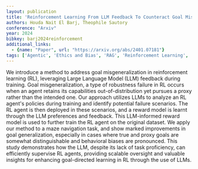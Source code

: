 ```yaml
---
layout: publication
title: 'Reinforcement Learning From LLM Feedback To Counteract Goal Misgeneralization'
authors: Houda Nait El Barj, Theophile Sautory
conference: "Arxiv"
year: 2024
bibkey: barj2024reinforcement
additional_links:
  - {name: "Paper", url: "https://arxiv.org/abs/2401.07181"}
tags: ['Agentic', 'Ethics and Bias', 'RAG', 'Reinforcement Learning', 'Security', 'Training Techniques']
---
```

We introduce a method to address goal misgeneralization in reinforcement
learning (RL), leveraging Large Language Model (LLM) feedback during training.
Goal misgeneralization, a type of robustness failure in RL occurs when an agent
retains its capabilities out-of-distribution yet pursues a proxy rather than
the intended one. Our approach utilizes LLMs to analyze an RL agent's policies
during training and identify potential failure scenarios. The RL agent is then
deployed in these scenarios, and a reward model is learnt through the LLM
preferences and feedback. This LLM-informed reward model is used to further
train the RL agent on the original dataset. We apply our method to a maze
navigation task, and show marked improvements in goal generalization,
especially in cases where true and proxy goals are somewhat distinguishable and
behavioral biases are pronounced. This study demonstrates how the LLM, despite
its lack of task proficiency, can efficiently supervise RL agents, providing
scalable oversight and valuable insights for enhancing goal-directed learning
in RL through the use of LLMs.
